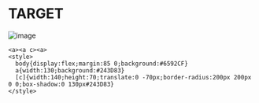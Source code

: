 # TARGET

![image](https://github.com/user-attachments/assets/39a791c6-612e-44ce-8d1d-49152414bf4c)

```
<a><a c><a>
<style>
  body{display:flex;margin:85 0;background:#6592CF}
  a{width:130;background:#243D83}
  [c]{width:140;height:70;translate:0 -70px;border-radius:200px 200px 0 0;box-shadow:0 130px#243D83}
</style>
```
